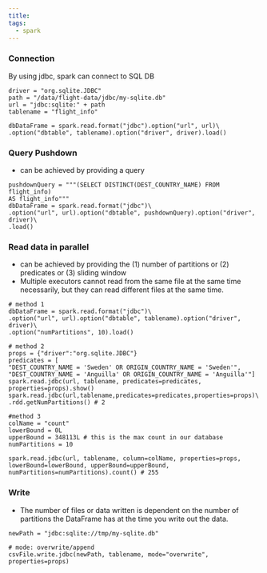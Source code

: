 ```yaml
---
title: 
tags:
  - spark
---
```

### Connection
By using jdbc, spark can connect to SQL DB
```
driver = "org.sqlite.JDBC"
path = "/data/flight-data/jdbc/my-sqlite.db"
url = "jdbc:sqlite:" + path
tablename = "flight_info"

dbDataFrame = spark.read.format("jdbc").option("url", url)\
.option("dbtable", tablename).option("driver", driver).load()
```


### Query Pushdown
- can be achieved by providing a query 
```
pushdownQuery = """(SELECT DISTINCT(DEST_COUNTRY_NAME) FROM flight_info)
AS flight_info"""
dbDataFrame = spark.read.format("jdbc")\
.option("url", url).option("dbtable", pushdownQuery).option("driver", driver)\
.load()
```

### Read data in parallel
- can be achieved by providing the (1) number of partitions or (2) predicates or (3) sliding window
- Multiple executors cannot read from the same file at the same time necessarily, but they can read different files at the same time.
```
# method 1
dbDataFrame = spark.read.format("jdbc")\
.option("url", url).option("dbtable", tablename).option("driver", driver)\
.option("numPartitions", 10).load()

# method 2
props = {"driver":"org.sqlite.JDBC"}
predicates = [
"DEST_COUNTRY_NAME = 'Sweden' OR ORIGIN_COUNTRY_NAME = 'Sweden'",
"DEST_COUNTRY_NAME = 'Anguilla' OR ORIGIN_COUNTRY_NAME = 'Anguilla'"]
spark.read.jdbc(url, tablename, predicates=predicates, properties=props).show()
spark.read.jdbc(url,tablename,predicates=predicates,properties=props)\
.rdd.getNumPartitions() # 2

#method 3
colName = "count"
lowerBound = 0L
upperBound = 348113L # this is the max count in our database
numPartitions = 10

spark.read.jdbc(url, tablename, column=colName, properties=props,
lowerBound=lowerBound, upperBound=upperBound,
numPartitions=numPartitions).count() # 255
```

### Write
- The number of files or data written is dependent on the number of partitions the DataFrame has at the time you write out the data.
```
newPath = "jdbc:sqlite://tmp/my-sqlite.db"

# mode: overwrite/append
csvFile.write.jdbc(newPath, tablename, mode="overwrite", properties=props)
```

